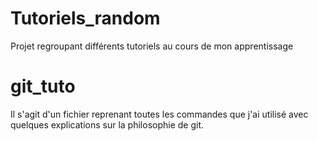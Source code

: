 # Tutoriels_random
Projet regroupant différents tutoriels au cours de mon apprentissage

# git_tuto
Il s'agit d'un fichier reprenant toutes les commandes que j'ai utilisé avec quelques explications sur la philosophie de git.
